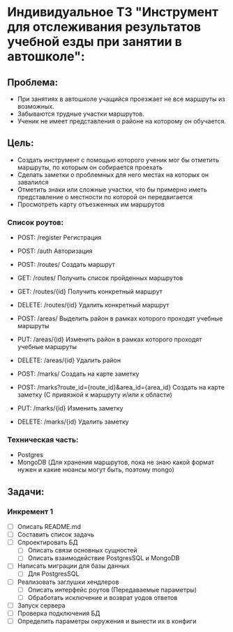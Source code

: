 # Индивидуальное ТЗ "Инструмент для отслеживания результатов учебной езды при занятии в автошколе":


## Проблема:
- При занятиях в автошколе учащийся проезжает не все маршруты из возможных.
- Забываются трудные участки маршрутов.
- Ученик не имеет представления о районе на которому он обучается.


## Цель: 
- Создать инструмент с помощью которого ученик мог бы отметить маршруты, по которым он собирается проехать
- Сделать заметки о проблемных для него местах на которых он завалился
- Отметить знаки или сложные участки, что бы примерно иметь представление о местности по которой он передвигается
- Просмотреть карту отъезженных им маршрутов


### Список роутов:
- POST: /register Регистрация
- POST: /auth Авторизация

- POST: /routes/ Создать маршрут
- GET: /routes/ Получить список пройденных маршрутов
- GET: /routes/{id} Получить конкретный маршрут
- DELETE: /routes/{id} Удалить конкретный маршрут


- POST: /areas/ Выделить район в рамках которого проходят учебные маршруты
- PUT: /areas/{id} Изменить район в рамках которого проходят учебные маршруты
- DELETE: /areas/{id} Удалить район


- POST: /marks/ Создать на карте заметку
- POST: /marks?route_id={route_id}&area_id={area_id} Создать на карте заметку (С привязкой к маршруту и/или к области)
- PUT: /marks/{id} Изменить заметку
- DELETE: /marks/{id} Удалить заметку


### Техническая часть:
- Postgres
- MongoDB (Для хранения маршрутов, пока не знаю какой формат нужен и какие нюансы могут быть, поэтому mongo)


## Задачи:
### Инкремент 1
- [ ] Описать README.md 
- [ ] Составить список задачь
- [ ] Спроектировать БД
  - [ ] Описать связи основных сущностей
  - [ ] Описать взаимодействие PostgresSQL и MongoDB
- [ ] Написать миграции для базы данных
  - [ ] Для PostgresSQL
- [ ] Реализовать заглушки хендлеров
  - [ ] Описать интерфейс роутов (Передаваемые параметры)
  - [ ] Обработать исключение и возврат уодов ответов
- [ ] Запуск сервера
- [ ] Проверка подключения БД
- [ ] Определить параметры окружения и вынести их в конфиги
